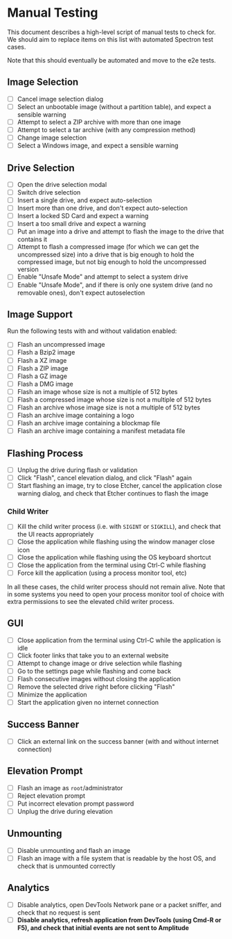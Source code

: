 Manual Testing
==============

This document describes a high-level script of manual tests to check for. We
should aim to replace items on this list with automated Spectron test cases.

Note that this should eventually be automated and move to the e2e tests.

Image Selection
---------------

- [ ] Cancel image selection dialog
- [ ] Select an unbootable image (without a partition table), and expect a
  sensible warning
- [ ] Attempt to select a ZIP archive with more than one image
- [ ] Attempt to select a tar archive (with any compression method)
- [ ] Change image selection
- [ ] Select a Windows image, and expect a sensible warning

Drive Selection
---------------

- [ ] Open the drive selection modal
- [ ] Switch drive selection
- [ ] Insert a single drive, and expect auto-selection
- [ ] Insert more than one drive, and don't expect auto-selection
- [ ] Insert a locked SD Card and expect a warning
- [ ] Insert a too small drive and expect a warning
- [ ] Put an image into a drive and attempt to flash the image to the drive
  that contains it
- [ ] Attempt to flash a compressed image (for which we can get the
  uncompressed size) into a drive that is big enough to hold the compressed
  image, but not big enough to hold the uncompressed version
- [ ] Enable "Unsafe Mode" and attempt to select a system drive
- [ ] Enable "Unsafe Mode", and if there is only one system drive (and no
  removable ones), don't expect autoselection

Image Support
-------------

Run the following tests with and without validation enabled:

- [ ] Flash an uncompressed image
- [ ] Flash a Bzip2 image
- [ ] Flash a XZ image
- [ ] Flash a ZIP image
- [ ] Flash a GZ image
- [ ] Flash a DMG image
- [ ] Flash an image whose size is not a multiple of 512 bytes
- [ ] Flash a compressed image whose size is not a multiple of 512 bytes
- [ ] Flash an archive whose image size is not a multiple of 512 bytes
- [ ] Flash an archive image containing a logo
- [ ] Flash an archive image containing a blockmap file
- [ ] Flash an archive image containing a manifest metadata file

Flashing Process
----------------

- [ ] Unplug the drive during flash or validation
- [ ] Click "Flash", cancel elevation dialog, and click "Flash" again
- [ ] Start flashing an image, try to close Etcher, cancel the application
  close warning dialog, and check that Etcher continues to flash the image

### Child Writer

- [ ] Kill the child writer process (i.e. with `SIGINT` or `SIGKILL`), and
  check that the UI reacts appropriately
- [ ] Close the application while flashing using the window manager close icon
- [ ] Close the application while flashing using the OS keyboard shortcut
- [ ] Close the application from the terminal using Ctrl-C while flashing
- [ ] Force kill the application (using a process monitor tool, etc)

In all these cases, the child writer process should not remain alive. Note that
in some systems you need to open your process monitor tool of choice with extra
permissions to see the elevated child writer process.

GUI
----

- [ ] Close application from the terminal using Ctrl-C while the application is
  idle
- [ ] Click footer links that take you to an external website
- [ ] Attempt to change image or drive selection while flashing
- [ ] Go to the settings page while flashing and come back
- [ ] Flash consecutive images without closing the application
- [ ] Remove the selected drive right before clicking "Flash"
- [ ] Minimize the application
- [ ] Start the application given no internet connection

Success Banner
--------------

- [ ] Click an external link on the success banner (with and without internet
  connection)

Elevation Prompt
----------------

- [ ] Flash an image as `root`/administrator
- [ ] Reject elevation prompt
- [ ] Put incorrect elevation prompt password
- [ ] Unplug the drive during elevation

Unmounting
----------

- [ ] Disable unmounting and flash an image
- [ ] Flash an image with a file system that is readable by the host OS, and
  check that is unmounted correctly

Analytics
---------

- [ ] Disable analytics, open DevTools Network pane or a packet sniffer, and
  check that no request is sent
- [ ] **Disable analytics, refresh application from DevTools (using Cmd-R or
  F5), and check that initial events are not sent to Amplitude**
